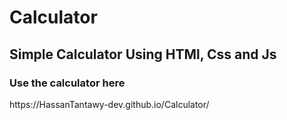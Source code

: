 <h1>Calculator</h1>
<h2>Simple Calculator Using HTMl, Css and Js</h2>
<h3>Use the calculator here</h3>
https://HassanTantawy-dev.github.io/Calculator/
